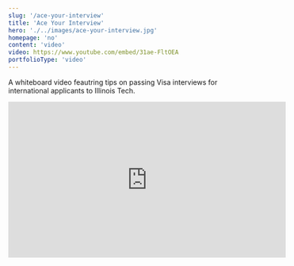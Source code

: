 ```yaml
---
slug: '/ace-your-interview'
title: 'Ace Your Interview'
hero: './../images/ace-your-interview.jpg'
homepage: 'no'
content: 'video'
video: https://www.youtube.com/embed/31ae-FltOEA
portfolioType: 'video'
---
```


A whiteboard video feautring tips on passing Visa interviews for international applicants to Illinois Tech.

<iframe width="560" height="315" src="https://www.youtube.com/embed/31ae-FltOEA" frameborder="0" allow="accelerometer; autoplay; encrypted-media; gyroscope; picture-in-picture" allowfullscreen></iframe>
